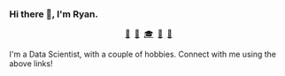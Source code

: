 ### Hi there 👋, I'm Ryan.

<p align='center'>
  <a href="mailto:rhunt04@gmail.com">📧</a>&nbsp;
  <a href="https://www.linkedin.com/in/ryan-hunt-9b3767132">🔗</a>&nbsp;
  <a href="https://scholar.google.co.uk/citations?user=iUrf_UsAAAAJ&hl=en">🎓</a>&nbsp;
  <a href="https://eprints.lancs.ac.uk/id/eprint/138876/">📖</a>&nbsp;
  <a href="https://www.strava.com/athletes/34198263">🏃</a>
</p>

I'm a Data Scientist, with a couple of hobbies.
Connect with me using the above links!

